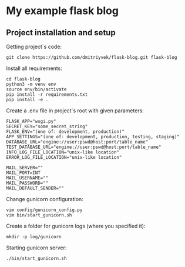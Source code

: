 # My example flask blog

## Project installation and setup

Getting project`s code:

```
git clone https://github.com/dmitriyvek/flask-blog.git flask-blog
```

Install all requirements:

```
cd flask-blog
python3 -m venv env
source env/bin/activate
pip install -r requirements.txt
pip install -e .
```

Create a .env file in project`s root with given parameters:

```
FLASK_APP="wsgi.py"
SECRET_KEY="some_secret_string"
FLASK_ENV="(one of: development, production)"
APP_SETTINGS="(one of: development, production, testing, staging)"
DATABASE_URL="engine://user:pswd@host:port/table_name"
TEST_DATABASE_URL="engine://user:pswd@host:port/table_name"
INFO_LOG_FILE_LOCATION="unix-like location"
ERROR_LOG_FILE_LOCATION="unix-like location"

MAIL_SERVER=""
MAIL_PORT=INT
MAIL_USERNAME=""
MAIL_PASSWORD=""
MAIL_DEFAULT_SENDER=""
```

Change gunicorn configuration:

```
vim config/gunicorn_config.py
vim bin/start_gunicorn.sh
```

Create a folder for gunicorn logs (where you specified it):

```
mkdir -p log/gunicorn
```

Starting gunicorn server:

```
./bin/start_gunicorn.sh
```
